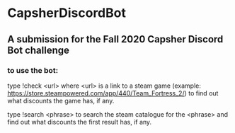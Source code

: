 # CapsherDiscordBot
<h2>A submission for the Fall 2020 Capsher Discord Bot challenge</h2>

<h3>to use the bot:</h3>

type !check \<url\> where \<url\> is a link to a steam game (example: https://store.steampowered.com/app/440/Team_Fortress_2/) to find out what discounts the game has, if any.
 
 
type !search \<phrase\> to search the steam catalogue for the \<phrase\> and find out what discounts the first result has, if any.
